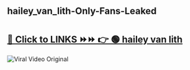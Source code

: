 
 ## hailey_van_lith-Only-Fans-Leaked

# <h2><a href="https://clipsfans.com/hailey_van_lith&ref=git">🔗 Click to LINKS ⏩⏩ 👉 🟢 hailey van lith </a></h2>

<a href="https://clipsfans.com/hailey_van_lith&ref=git" rel="nofollow" data-target="animated-image.originalLink"><img src="https://i.ibb.co.com/xMMVF88/686577567.gif" alt="Viral Video Original" style="max-width: 100%; display: inline-block;" data-target="animated-image.originalImage"></a>
